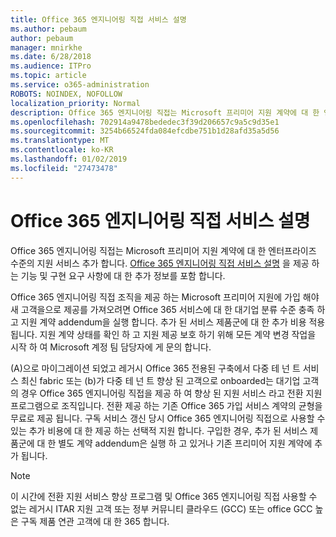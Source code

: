 ```yaml
---
title: Office 365 엔지니어링 직접 서비스 설명
ms.author: pebaum
author: pebaum
manager: mnirkhe
ms.date: 6/28/2018
ms.audience: ITPro
ms.topic: article
ms.service: o365-administration
ROBOTS: NOINDEX, NOFOLLOW
localization_priority: Normal
description: Office 365 엔지니어링 직접는 Microsoft 프리미어 지원 계약에 대 한 엔터프라이즈 수준의 지원 서비스 추가 합니다. Office 365 엔지니어링 직접 서비스 설명을 제공 하는 기능 및 구현 요구 사항에 대 한 추가 정보를 포함 합니다.
ms.openlocfilehash: 702914a9478bededec3f39d206657c9a5c9d35e1
ms.sourcegitcommit: 3254b66524fda084efcdbe751b1d28afd35a5d56
ms.translationtype: MT
ms.contentlocale: ko-KR
ms.lasthandoff: 01/02/2019
ms.locfileid: "27473478"
---
```

# <a name="office-365-engineering-direct-service-description"></a>Office 365 엔지니어링 직접 서비스 설명

Office 365 엔지니어링 직접는 Microsoft 프리미어 지원 계약에 대 한 엔터프라이즈 수준의 지원 서비스 추가 합니다. [Office 365 엔지니어링 직접 서비스 설명](https://github.com/MicrosoftDocs/OfficeDocs-O365ServiceDescriptions/blob/master/Office%20365%20Engineering%20Direct%20-%20Svc%20Desc%20(11dec2018).pdf) 을 제공 하는 기능 및 구현 요구 사항에 대 한 추가 정보를 포함 합니다.

Office 365 엔지니어링 직접 조직을 제공 하는 Microsoft 프리미어 지원에 가입 해야 새 고객을으로 제공를 가져오려면 Office 365 서비스에 대 한 대기업 분류 수준 충족 하 고 지원 계약 addendum을 실행 합니다. 추가 된 서비스 제품군에 대 한 추가 비용 적용 됩니다. 지원 계약 상태를 확인 하 고 지원 제공 보호 하기 위해 모든 계약 변경 작업을 시작 하 여 Microsoft 계정 팀 담당자에 게 문의 합니다. 

(A)으로 마이그레이션 되었고 레거시 Office 365 전용된 구축에서 다중 테 넌 트 서비스 최신 fabric 또는 (b)가 다중 테 넌 트 향상 된 고객으로 onboarded는 대기업 고객의 경우 Office 365 엔지니어링 직접을 제공 하 여 향상 된 지원 서비스 라고 전환 지원 프로그램으로 조직입니다. 전환 제공 하는 기존 Office 365 가입 서비스 계약의 균형을 무료로 제공 됩니다. 구독 서비스 갱신 당시 Office 365 엔지니어링 직접으로 사용할 수 있는 추가 비용에 대 한 제공 하는 선택적 지원 합니다. 구입한 경우, 추가 된 서비스 제품군에 대 한 별도 계약 addendum은 실행 하 고 있거나 기존 프리미어 지원 계약에 추가 됩니다.

> [!NOTE]
> 이 시간에 전환 지원 서비스 향상 프로그램 및 Office 365 엔지니어링 직접 사용할 수 없는 레거시 ITAR 지원 고객 또는 정부 커뮤니티 클라우드 (GCC) 또는 office GCC 높은 구독 제품 연관 고객에 대 한 365 합니다.
